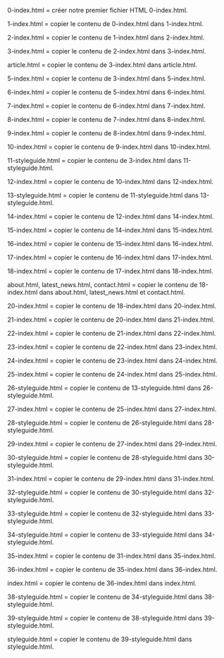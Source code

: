 0-index.html = créer notre premier fichier HTML 0-index.html.

1-index.html = copier le contenu de 0-index.html dans 1-index.html.

2-index.html = copier le contenu de 1-index.html dans 2-index.html.

3-index.html = copier le contenu de 2-index.html dans 3-index.html.

article.html = copier le contenu de 3-index.html dans article.html.

5-index.html = copier le contenu de 3-index.html dans 5-index.html.

6-index.html = copier le contenu de 5-index.html dans 6-index.html.

7-index.html = copier le contenu de 6-index.html dans 7-index.html.

8-index.html = copier le contenu de 7-index.html dans 8-index.html.

9-index.html = copier le contenu de 8-index.html dans 9-index.html.

10-index.html = copier le contenu de 9-index.html dans 10-index.html.

11-styleguide.html = copier le contenu de 3-index.html dans 11-styleguide.html.

12-index.html = copier le contenu de 10-index.html dans 12-index.html.

13-styleguide.html = copier le contenu de 11-styleguide.html dans 13-styleguide.html.

14-index.html = copier le contenu de 12-index.html dans 14-index.html.

15-index.html = copier le contenu de 14-index.html dans 15-index.html.

16-index.html = copier le contenu de 15-index.html dans 16-index.html.

17-index.html = copier le contenu de 16-index.html dans 17-index.html.

18-index.html = copier le contenu de 17-index.html dans 18-index.html.

about.html, latest_news.html, contact.html = copier le contenu de 18-index.html dans about.html, latest_news.html et contact.html.

20-index.html = copier le contenu de 18-index.html dans 20-index.html.

21-index.html = copier le contenu de 20-index.html dans 21-index.html.

22-index.html = copier le contenu de 21-index.html dans 22-index.html.

23-index.html = copier le contenu de 22-index.html dans 23-index.html.

24-index.html = copier le contenu de 23-index.html dans 24-index.html.

25-index.html = copier le contenu de 24-index.html dans 25-index.html.

26-styleguide.html = copier le contenu de 13-styleguide.html dans 26-styleguide.html.

27-index.html = copier le contenu de 25-index.html dans 27-index.html.

28-styleguide.html = copier le contenu de 26-styleguide.html dans 28-styleguide.html.

29-index.html = copier le contenu de 27-index.html dans 29-index.html.

30-styleguide.html = copier le contenu de 28-styleguide.html dans 30-styleguide.html.

31-index.html = copier le contenu de 29-index.html dans 31-index.html.

32-styleguide.html = copier le contenu de 30-styleguide.html dans 32-styleguide.html.

33-styleguide.html = copier le contenu de 32-styleguide.html dans 33-styleguide.html.

34-styleguide.html = copier le contenu de 33-styleguide.html dans 34-styleguide.html.

35-index.html = copier le contenu de 31-index.html dans 35-index.html.

36-index.html = copier le contenu de 35-index.html dans 36-index.html.

index.html = copier le contenu de 36-index.html dans index.html.

38-styleguide.html = copier le contenu de 34-styleguide.html dans 38-styleguide.html.

39-styleguide.html = copier le contenu de 38-styleguide.html dans 39-styleguide.html.

styleguide.html = copier le contenu de 39-styleguide.html dans styleguide.html.
